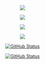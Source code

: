 <p align="center">
  <a href="https://skillicons.dev">
    <img src="https://skillicons.dev/icons?i=c,cpp,html,css,js,ts,py" />
  </a>
</p>
<p align="center">
  <a href="https://skillicons.dev">
    <img src="https://skillicons.dev/icons?i=astro,react,wordpress,gulp,scss" />
  </a>
</p>
<p align="center">
  <a href="https://skillicons.dev">
    <img src="https://skillicons.dev/icons?i=git,jenkins,bash" />
  </a>
</p>
<p align="center">
  <a href="https://skillicons.dev">
    <img src="https://skillicons.dev/icons?i=linux,windows" />
  </a>
</p>

<p align="center">
<a href="https://github.com/pascal-brand38"><img alt="GitHub Status" src="https://github-readme-stats.vercel.app/api?username=pascal-brand38&show_icons=true&include_all_commits=true&count_private=true&rank_icon=percentile&theme=merko"/></a>
</p>

<p align="center">
<a href="https://github.com/pascal-brand38"><img alt="GitHub Status" src="https://github-readme-stats.vercel.app/api/top-langs/?username=pascal-brand38&hide_progress=false"/></a>
</p>
